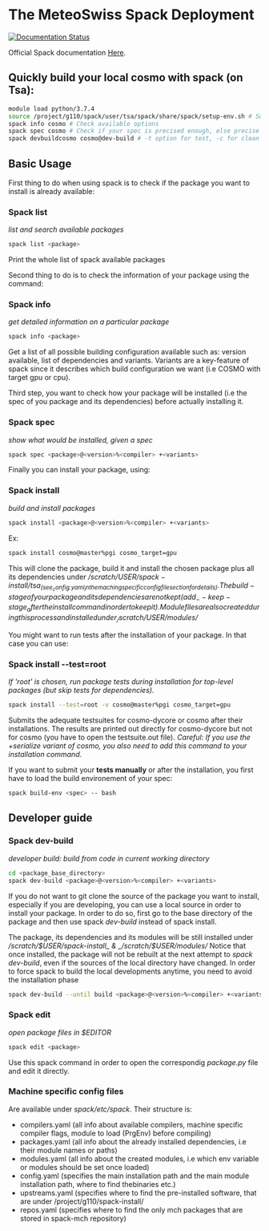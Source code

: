 # The MeteoSwiss Spack Deployment
[![Documentation Status](https://readthedocs.org/projects/ansicolortags/badge/?version=latest)](https://meteoswiss-apn.github.io/spack-mch/)

Official Spack documentation [Here](https://spack.readthedocs.io/en/latest/).

## Quickly build your local cosmo with spack (on Tsa):

```bash
module load python/3.7.4
source /project/g110/spack/user/tsa/spack/share/spack/setup-env.sh # Source spack instance
spack info cosmo # Check available options 
spack spec cosmo # Check if your spec is precised enough, else precise more options
spack devbuildcosmo cosmo@dev-build # -t option for test, -c for clean build usually cosmo@dev-build%pgi is enough

```

 ## Basic Usage

First thing to do when using spack is to check if the package you want to install is already available:

### Spack list

_list and search available packages_

```bash
spack list <package>
```

Print the whole list of spack available packages

Second thing to do is to check the information of your package using the command:

### Spack info

_get detailed information on a particular package_

```bash
spack info <package>
```

Get a list of all possible building configuration available such as: version available, list of dependencies and variants. Variants are a key-feature of spack since it describes which build configuration we want (i.e COSMO with target gpu or cpu).

Third step, you want to check how your package will be installed (i.e the spec of you package and its dependencies) before actually installing it.

### Spack spec

_show what would be installed, given a spec_

```bash
spack spec <package>@<version>%<compiler> +<variants>
```

Finally you can install your package, using:

### Spack install

_build and install packages_

```bash
spack install <package>@<version>%<compiler> +<variants>
```

Ex:

```bash
spack install cosmo@master%pgi cosmo_target=gpu
```

This will clone the package, build it and install the chosen package plus all its dependencies under _/scratch/$USER/spack-install/tsa_ (see _config.yaml_ in the maching specific config file section for details). The build-stage of your package and its dependencies are not kept (add _--keep-stage_ after the install command in order to keep it). Module files are also created during this process and installed under _/scratch/$USER/modules/_

You might want to run tests after the installation of your package. In that case you can use:

### Spack install --test=root

_If 'root' is chosen, run package tests during installation for top-level packages (but skip tests for dependencies)._

```bash
spack install --test=root -v cosmo@master%pgi cosmo_target=gpu
```

Submits the adequate testsuites for cosmo-dycore or cosmo after their installations. The results are printed out directly for cosmo-dycore but not for cosmo (you have to open the testsuite.out file). *Careful: If you use the +serialize variant of cosmo, you also need to add this command to your installation command*.

If you want to submit your **tests manually** or after the installation, you first have to load the build environement of your spec:

```bash
spack build-env <spec> -- bash
```


## Developer guide

### Spack dev-build

_developer build: build from code in current working directory_

```bash
cd <package_base_directory>
spack dev-build <package>@<version>%<compiler> +<variants>
```

If you do not want to git clone the source of the package you want to install, especially if you are developing, you can use a local source in order to install your package. In order to do so, first go to the base directory of the package and then use spack _dev-build_ instead of spack install.

The package, its dependencies and its modules will be still installed under _/scratch/$USER/spack-install_ & _/scratch/$USER/modules/_
Notice that once installed, the package will not be rebuilt at the next attempt to _spack dev-build_, even if the sources of the local directory have changed.
In order to force spack to build the local developments anytime, you need to avoid the installation phase

```bash
spack dev-build --until build <package>@<version>%<compiler> +<variants>
```

### Spack edit

_open package files in $EDITOR_

```bash
spack edit <package>
```

Use this spack command in order to open the correspondig _package.py_ file and edit it directly.

### Machine specific config files

Are available under _spack/etc/spack_. Their structure is:
 - compilers.yaml (all info about available compilers, machine specific compiler flags, module to load (PrgEnv) before compiling)
 - packages.yaml (all info about the already installed dependencies, i.e their module names or paths)
 - modules.yaml (all info about the created modules, i.e which env variable or modules should be set once loaded)
 - config.yaml (specifies the main installation path and the main module installation path, where to find thebinaries etc.)
 - upstreams.yaml (specifies where to find the pre-installed software, that are under /project/g110/spack-install/<machine> 
 - repos.yaml (specifies where to find the only mch packages that are stored in spack-mch repository)
